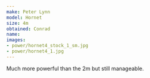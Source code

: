 ```yaml
---
make: Peter Lynn
model: Hornet
size: 4m
obtained: Conrad
name:
images:
- power/hornet4_stock_1_sm.jpg
- power/hornet4_1.jpg
---
```


Much more powerful than the 2m but still manageable.
